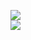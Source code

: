 [![](https://img.shields.io/badge/Made%20With-Github%20Spray-lightgrey.svg?style=for-the-badge&logo=github)](https://github.com/Annihil/github-spray#26594)  
[![](https://i.imgur.com/2DrTn0Z.gif)](https://github.com/Annihil/github-spray)
